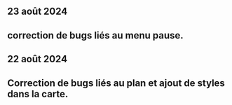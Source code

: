**23 août 2024**
---
 correction de bugs liés au menu pause.
---
**22 août 2024**
---
 Correction de bugs liés au plan et ajout de styles dans la carte.
---
